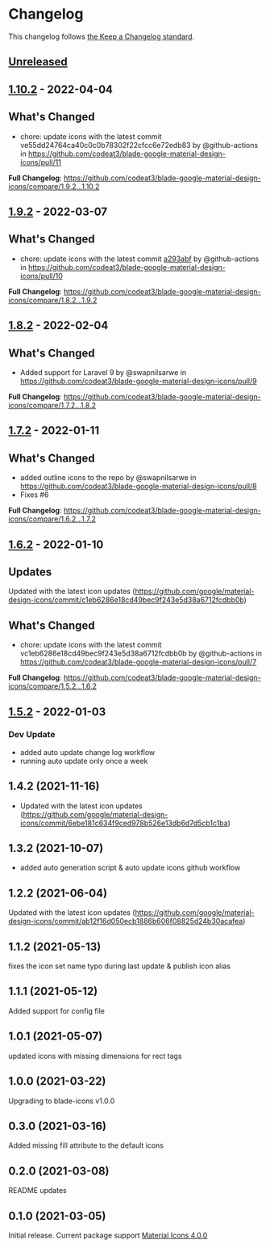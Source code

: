 # Changelog

This changelog follows [the Keep a Changelog standard](https://keepachangelog.com).

## [Unreleased](https://github.com/codea3/blade-google-material-design-icons/compare/1.10.2...HEAD)

## [1.10.2](https://github.com/codea3/blade-google-material-design-icons/compare/1.9.2...1.10.2) - 2022-04-04

## What's Changed

- chore: update icons with the latest commit ve55dd24764ca40c0c0b78302f22cfcc6e72edb83 by @github-actions in https://github.com/codeat3/blade-google-material-design-icons/pull/11

**Full Changelog**: https://github.com/codeat3/blade-google-material-design-icons/compare/1.9.2...1.10.2

## [1.9.2](https://github.com/codea3/blade-google-material-design-icons/compare/1.8.2...1.9.2) - 2022-03-07

## What's Changed

- chore: update icons with the latest commit [a293abf](https://github.com/google/material-design-icons/commit/a293abf7e656e28ade5fc52417cdceb1cd5b06ab) by @github-actions in https://github.com/codeat3/blade-google-material-design-icons/pull/10

**Full Changelog**: https://github.com/codeat3/blade-google-material-design-icons/compare/1.8.2...1.9.2

## [1.8.2](https://github.com/codea3/blade-google-material-design-icons/compare/1.7.2...1.8.2) - 2022-02-04

## What's Changed

- Added support for Laravel 9 by @swapnilsarwe in https://github.com/codeat3/blade-google-material-design-icons/pull/9

**Full Changelog**: https://github.com/codeat3/blade-google-material-design-icons/compare/1.7.2...1.8.2

## [1.7.2](https://github.com/codea3/blade-google-material-design-icons/compare/1.6.2...1.7.2) - 2022-01-11

## What's Changed

- added outline icons to the repo by @swapnilsarwe in https://github.com/codeat3/blade-google-material-design-icons/pull/8
- Fixes #6

**Full Changelog**: https://github.com/codeat3/blade-google-material-design-icons/compare/1.6.2...1.7.2

## [1.6.2](https://github.com/codea3/blade-google-material-design-icons/compare/1.5.2...1.6.2) - 2022-01-10

## Updates

Updated with the latest icon updates (https://github.com/google/material-design-icons/commit/c1eb6286e18cd49bec9f243e5d38a6712fcdbb0b)

## What's Changed

- chore: update icons with the latest commit vc1eb6286e18cd49bec9f243e5d38a6712fcdbb0b by @github-actions in https://github.com/codeat3/blade-google-material-design-icons/pull/7

**Full Changelog**: https://github.com/codeat3/blade-google-material-design-icons/compare/1.5.2...1.6.2

## [1.5.2](https://github.com/codea3/blade-google-material-design-icons/compare/1.3.2...1.5.2) - 2022-01-03

### Dev Update

- added auto update change log workflow
- running auto update only once a week

## 1.4.2 (2021-11-16)

- Updated with the latest icon updates (https://github.com/google/material-design-icons/commit/6ebe181c634f9ced978b526e13db6d7d5cb1c1ba)

## 1.3.2 (2021-10-07)

- added auto generation script & auto update icons github workflow

## 1.2.2 (2021-06-04)

Updated with the latest icon updates (https://github.com/google/material-design-icons/commit/ab12f16d050ecb1886b606f08825d24b30acafea)

## 1.1.2 (2021-05-13)

fixes the icon set name typo during last update & publish icon alias

## 1.1.1 (2021-05-12)

Added support for config file

## 1.0.1 (2021-05-07)

updated icons with missing dimensions for rect tags

## 1.0.0 (2021-03-22)

Upgrading to blade-icons v1.0.0

## 0.3.0 (2021-03-16)

Added missing fill attribute to the default icons

## 0.2.0 (2021-03-08)

README updates

## 0.1.0 (2021-03-05)

Initial release.
Current package support [Material Icons 4.0.0](https://github.com/google/material-design-icons/releases/tag/4.0.0)
